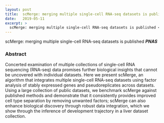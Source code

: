 ```yaml
---
layout: post
title:  scMerge: merging multiple single-cell RNA-seq datasets is published <b><i>PNAS</i></b>
date:   2019-05-11
excerpt: >
  scMerge: merging multiple single-cell RNA-seq datasets is published <b><i>PNAS</i></b>
---
```

  scMerge: merging multiple single-cell RNA-seq datasets is published <b><i>PNAS</i></b>


### Abstract

Concerted examination of multiple collections of single-cell RNA sequencing (RNA-seq) data promises further biological insights that cannot be uncovered with individual datasets. Here we present scMerge, an algorithm that integrates multiple single-cell RNA-seq datasets using factor analysis of stably expressed genes and pseudoreplicates across datasets. Using a large collection of public datasets, we benchmark scMerge against published methods and demonstrate that it consistently provides improved cell type separation by removing unwanted factors; scMerge can also enhance biological discovery through robust data integration, which we show through the inference of development trajectory in a liver dataset collection.